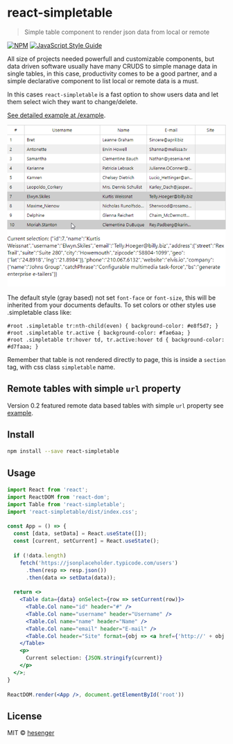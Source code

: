 # react-simpletable

> Simple table component to render json data from local or remote

[![NPM](https://img.shields.io/npm/v/react-simpletable.svg)](https://www.npmjs.com/package/react-simpletable)
[![JavaScript Style Guide](https://img.shields.io/badge/code_style-standard-brightgreen.svg)](https://standardjs.com)

All size of projects needed powerfull and customizable components, but data
driven software usually have many CRUDS to simple manage data in single tables, 
in this case, productivity comes to be a good partner, and a simple declarative 
component to list local or remote data is a must.

In this cases `react-simpletable` is a fast option to show users data and let them 
select wich they want to change/delete.

[See detailed example at /example](example).

![Example table rendering json](docs/example.png)

The default style (gray based) not set `font-face` or `font-size`, this 
will be inherited from your documents defaults. To set colors or other styles 
use .simpletable class like:

```
#root .simpletable tr:nth-child(even) { background-color: #e8f5d7; }
#root .simpletable tr.active { background-color: #fae6aa; }
#root .simpletable tr:hover td, tr.active:hover td { background-color: #d7faaa; }
```

Remember that table is not rendered directly to page, this is inside a `section` tag, 
with css class `simpletable` name.


## Remote tables with simple `url` property

Version 0.2 featured remote data based tables with simple `url` property see
[example](example).


## Install

```bash
npm install --save react-simpletable
```

## Usage

```jsx
import React from 'react';
import ReactDOM from 'react-dom';
import Table from 'react-simpletable';
import 'react-simpletable/dist/index.css';

const App = () => {
  const [data, setData] = React.useState([]);
  const [current, setCurrent] = React.useState();

  if (!data.length)
    fetch('https://jsonplaceholder.typicode.com/users')
      .then(resp => resp.json())
      .then(data => setData(data));

  return <>
    <Table data={data} onSelect={row => setCurrent(row)}>
      <Table.Col name="id" header="#" />
      <Table.Col name="username" header="Username" />
      <Table.Col name="name" header="Name" />
      <Table.Col name="email" header="E-mail" />
      <Table.Col header="Site" format={obj => <a href={'http://' + obj.website}>{obj.website}</a>} />
    </Table>
    <p>
      Current selection: {JSON.stringify(current)}
    </p>
  </>;
}

ReactDOM.render(<App />, document.getElementById('root'))
```

## License

MIT © [hesenger](https://github.com/hesenger)
